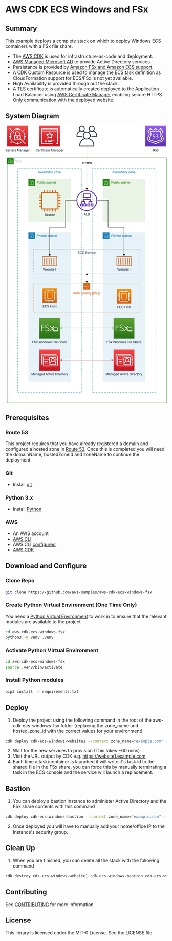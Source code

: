 # AWS CDK ECS Windows and FSx
## Summary
This example deploys a complete stack on which to deploy Windows ECS containers with a FSx file share.

* The [AWS CDK](https://aws.amazon.com/cdk/) is used for infrastructure-as-code and deployment.  
* [AWS Managed Microsoft AD](https://aws.amazon.com/directoryservice/active-directory/) to provide Active Directory services
* Persistance is provided by [Amazon FSx and Amazon ECS support](https://aws.amazon.com/about-aws/whats-new/2020/11/amazon-ecs-supports-use-of-amazon-fsx-windows-file-server/).  
* A CDK Custom Resource is used to manage the ECS task definition as CloudFormation support for ECS/FSx is not yet available.
* High Availability is provided through out the stack.
* A TLS certificate is automatically created deployed to the Application Load Balancer using [AWS Certificate Manager](https://aws.amazon.com/certificate-manager/) enabling secure HTTPS Only communication with the deployed website.


## System Diagram

![System Diagram](images/system_diagram_detailed.png "System Diagram")

## Prerequisites
### Route 53
This project requires that you have already registered a domain and configured a hosted zone in [Route 53](https://aws.amazon.com/route53/). Once this is completed you will need the domainName, hostedZoneId and zoneName to continue the deployment.

### Git
* Install [git](https://git-scm.com/book/en/v2/Getting-Started-Installing-Git)
 
### Python 3.x
* Install [Python](https://www.python.org/downloads/)

### AWS
* An AWS account
* [AWS CLI](https://docs.aws.amazon.com/cli/latest/userguide/install-cliv2.html)
* AWS CLI [configured](https://docs.aws.amazon.com/cli/latest/userguide/cli-configure-quickstart.html#cli-configure-quickstart-config)
* [AWS CDK](https://docs.aws.amazon.com/cdk/latest/guide/getting_started.html)

## Download and Configure
### Clone Repo
```bash
git clone https://github.com/aws-samples/aws-cdk-ecs-windows-fsx
```

### Create Python Virtual Environment (One Time Only)
You need a [Python Virtual Environment](https://docs.python.org/3/library/venv.html) to work in to ensure that the relevant modules are available to the project
```bash
cd aws-cdk-ecs-windows-fsx
python3 -m venv .venv 
```

### Activate Python Virtual Environment
```bash
cd aws-cdk-ecs-windows-fsx
source .venv/bin/activate
```

### Install Python modules
```bash 
pip3 install -r requirements.txt
```

## Deploy
1. Deploy the project using the following command in the root of the aws-cdk-ecs-windows-fsx folder (replacing the zone_name and hosted_zone_id with the correct values for your environment)
``` bash
cdk deploy cdk-ecs-windows-website1 --context zone_name="example.com" --context hosted_zone_id="Z0123456789ABCDEFGHIJ"
```
2. Wait for the new services to provision (This takes ~60 mins)
3. Visit the URL output by CDK e.g. https://website1.example.com
4. Each time a task/container is launched it will write it's task id to the shared file in the FSx share, you can force this by manually terminating a task in the ECS console and the service will launch a replacement.

## Bastion
1. You can deploy a bastion instance to administer Active Directory and the FSx share contents with this command
``` bash
cdk deploy cdk-ecs-windows-bastion --context zone_name="example.com" --context hosted_zone_id="Z0123456789ABCDEFGHIJ"
```
2. Once deployed you will have to manually add your home/office IP to the Instance's security group.

## Clean Up
1. When you are finished, you can delete all the stack with the following command
``` bash
cdk destroy cdk-ecs-windows-website1 cdk-ecs-windows-bastion cdk-ecs-windows-cluster --context zone_name="example.com" --context hosted_zone_id="Z0123456789ABCDEFGHIJ"
```
## Contributing
See [CONTRIBUTING](CONTRIBUTING.md#security-issue-notifications) for more information.

## License
This library is licensed under the MIT-0 License. See the LICENSE file.


